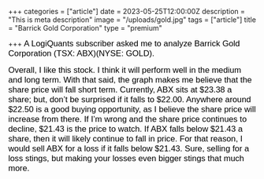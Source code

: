 +++
categories = ["article"]
date = 2023-05-25T12:00:00Z
description = "This is meta description"
image = "/uploads/gold.jpg"
tags = ["article"]
title = "Barrick Gold Corporation"
type = "premium"

+++
<span style="color:black"><span style="font-family:Arial; font-size:1.2em;">A LogiQuants subscriber asked me to analyze Barrick Gold Corporation (TSX: ABX)(NYSE: GOLD).</span></span>

<span style="color:black"><span style="font-family:Arial; font-size:1.2em;">Overall, I like this stock. I think it will perform well in the medium and long term. With that said, the graph makes me believe that the share price will fall short term. Currently, ABX sits at $23.38 a share; but, don’t be surprised if it falls to $22.00. Anywhere around $22.50 is a good buying opportunity, as I believe the share price will increase from there. If I’m wrong and the share price continues to decline, $21.43 is the price to watch. If ABX falls below $21.43 a share, then it will likely continue to fall in price. For that reason, I would sell ABX for a loss if it falls below $21.43. Sure, selling for a loss stings, but making your losses even bigger stings that much more.</span></span>

